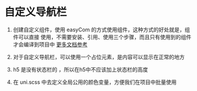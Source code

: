 # 自定义导航栏

1. 创建自定义组件，使用 easyCom 的方式使用组件，这种方式的好处就是，组件可以直接 使用，不需要安装、引用、使用三个步骤，而且只有使用到的组件才会编译到项目中 [更多文档参考](https://uniapp.dcloud.io/collocation/pages?id=easycom)

2. 对于自定义导航栏，可以使用一个占位元素，是内容可以显示在正常的地方

3. h5 是没有状态栏的 ，所以在h5中不应该加上状态栏的高度 

4. 在 uni.scss 中去定义全局公用的颜色变量，方便我们在项目中批量使用

